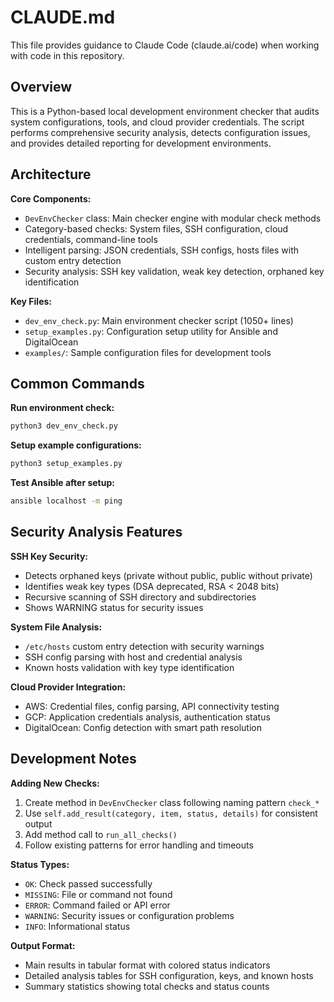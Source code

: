# CLAUDE.md

This file provides guidance to Claude Code (claude.ai/code) when working with code in this repository.

## Overview

This is a Python-based local development environment checker that audits system configurations, tools, and cloud provider credentials. The script performs comprehensive security analysis, detects configuration issues, and provides detailed reporting for development environments.

## Architecture

**Core Components:**

- `DevEnvChecker` class: Main checker engine with modular check methods
- Category-based checks: System files, SSH configuration, cloud credentials, command-line tools
- Intelligent parsing: JSON credentials, SSH configs, hosts files with custom entry detection
- Security analysis: SSH key validation, weak key detection, orphaned key identification

**Key Files:**

- `dev_env_check.py`: Main environment checker script (1050+ lines)
- `setup_examples.py`: Configuration setup utility for Ansible and DigitalOcean
- `examples/`: Sample configuration files for development tools

## Common Commands

**Run environment check:**

```bash
python3 dev_env_check.py
```

**Setup example configurations:**

```bash
python3 setup_examples.py
```

**Test Ansible after setup:**

```bash
ansible localhost -m ping
```

## Security Analysis Features

**SSH Key Security:**

- Detects orphaned keys (private without public, public without private)
- Identifies weak key types (DSA deprecated, RSA < 2048 bits)
- Recursive scanning of SSH directory and subdirectories
- Shows WARNING status for security issues

**System File Analysis:**

- `/etc/hosts` custom entry detection with security warnings
- SSH config parsing with host and credential analysis
- Known hosts validation with key type identification

**Cloud Provider Integration:**

- AWS: Credential files, config parsing, API connectivity testing
- GCP: Application credentials analysis, authentication status
- DigitalOcean: Config detection with smart path resolution

## Development Notes

**Adding New Checks:**

1. Create method in `DevEnvChecker` class following naming pattern `check_*`
2. Use `self.add_result(category, item, status, details)` for consistent output
3. Add method call to `run_all_checks()`
4. Follow existing patterns for error handling and timeouts

**Status Types:**

- `OK`: Check passed successfully
- `MISSING`: File or command not found  
- `ERROR`: Command failed or API error
- `WARNING`: Security issues or configuration problems
- `INFO`: Informational status

**Output Format:**

- Main results in tabular format with colored status indicators
- Detailed analysis tables for SSH configuration, keys, and known hosts
- Summary statistics showing total checks and status counts
